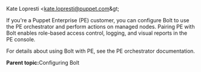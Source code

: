 <?xml version="1.0" encoding="UTF-8"?><?path2rootmap-uri ./?>
<!DOCTYPE topic
  PUBLIC "-//OASIS//DTD DITA Topic//EN" "topic.dtd">
<topic id="using-bolt-with-puppet-enterprise"><title>Using Bolt with Puppet Enterprise</title><prolog><author>Kate Lopresti &lt;kate.lopresti@puppet.com\&gt;</author></prolog><body><p>If you're a Puppet Enterprise \(PE\) customer, you can configure Bolt to use the PE orchestrator and perform actions on managed nodes. Pairing PE with Bolt enables role-based access control, logging, and visual reports in the PE console.</p><p>For details about using Bolt with PE, see the <xref href="https://puppet.com/docs/pe/latest/bolt_configure_orchestrator.html" format="html" scope="external">PE orchestrator documentation</xref>.</p><p><b>Parent topic:</b><xref href="configuring_bolt.md" format="dita" type="topic">Configuring Bolt</xref></p></body></topic>